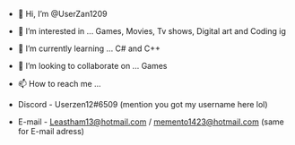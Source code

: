 - 👋 Hi, I’m @UserZan1209
- 👀 I’m interested in ... Games, Movies, Tv shows, Digital art and Coding ig
- 🌱 I’m currently learning ... C# and C++
- 💞️ I’m looking to collaborate on ... Games 
- 📫 How to reach me ... 

- Discord - Userzen12#6509 (mention you got my username here lol)
- E-mail - Leastham13@hotmail.com / memento1423@hotmail.com (same for E-mail adress)

<!---
UserZan1209/UserZan1209 is a ✨ special ✨ repository because its `README.md` (this file) appears on your GitHub profile.
You can click the Preview link to take a look at your changes.
--->
